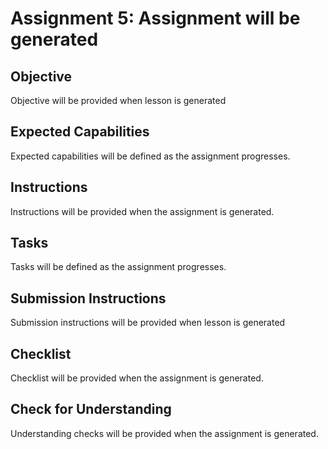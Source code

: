 # Assignment 5: Assignment will be generated

## Objective

Objective will be provided when lesson is generated

## Expected Capabilities

Expected capabilities will be defined as the assignment progresses.

## Instructions

Instructions will be provided when the assignment is generated.

## Tasks

Tasks will be defined as the assignment progresses.

## Submission Instructions

Submission instructions will be provided when lesson is generated

## Checklist

Checklist will be provided when the assignment is generated.

## Check for Understanding

Understanding checks will be provided when the assignment is generated.